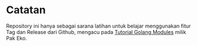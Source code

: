 # Catatan

Repository ini hanya sebagai sarana latihan untuk belajar menggunakan fitur Tag dan Release dari Github, mengacu pada [Tutorial Golang Modules](https://www.youtube.com/watch?v=JOXbresHhIk) milik Pak Eko.
